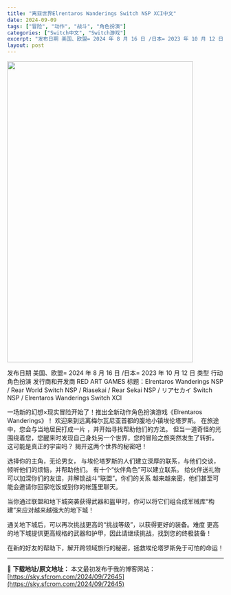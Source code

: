 ```yaml
---
title: "离亚世界Elrentaros Wanderings Switch NSP XCI中文"
date: 2024-09-09
tags: ["冒险", "动作", "战斗", "角色扮演"]
categories: ["Switch中文", "Switch游戏"]
excerpt: "发布日期 美国、欧盟= 2024 年 8 月 16 日 /日本= 2023 年 10 月 12 日 类型 行动角色扮演 发行商和开发商 RED ART GAMES 标题：Elrentaros Wanderings NSP / Rear World Switch NSP / Riasekai / Re&hellip;"
layout: post
---
```


<img class="aligncenter size-full wp-image-72646" src="https://sky.sfcrom.com/wp-content/uploads/2024/09/2024090910392680.webp" alt="" width="432" height="700" />

发布日期 美国、欧盟= 2024 年 8 月 16 日 /日本= 2023 年 10 月 12 日
类型 行动角色扮演
发行商和开发商 RED ART GAMES
标题：Elrentaros Wanderings NSP / Rear World Switch NSP / Riasekai / Rear Sekai NSP / リアセカイ Switch NSP / Elrentaros Wanderings Switch XCI

一场新的幻想×现实冒险开始了！推出全新动作角色扮演游戏《Elrentaros Wanderings》！
欢迎来到远离梅尔瓦尼亚首都的腹地小镇埃伦塔罗斯。
在旅途中，您会与当地居民打成一片
，并开始寻找帮助他们的方法。
但当一道奇怪的光围绕着您，您醒来时发现自己身处另一个世界，您的冒险之旅突然发生了转折。
这可能是真正的宇宙吗？
揭开这两个世界的秘密吧！

选择你的主角，无论男女，
与埃伦塔罗斯的人们建立深厚的联系，与他们交谈，倾听他们的烦恼，并帮助他们。
有十个“伙伴角色”可以建立联系。
给伙伴送礼物可以加深你们的友谊，并解锁战斗“联盟”。你们的关系
越来越亲密，他们甚至可能会邀请你回家吃饭或到你的帐篷里聊天。

当你通过联盟和地下城突袭获得武器和盔甲时，你可以将它们组合成军械库“构建”来应对越来越强大的地下城！

通关地下城后，可以再次挑战更高的“挑战等级”，以获得更好的装备。难度
更高的地下城提供更高规格的武器和护甲，因此请继续挑战，找到您的终极装备！

在新的好友的帮助下，解开跨领域旅行的秘密，拯救埃伦塔罗斯免于可怕的命运！

---
📖 **下载地址/原文地址：** 本文最初发布于我的博客网站：[https://sky.sfcrom.com/2024/09/72645](https://sky.sfcrom.com/2024/09/72645)

